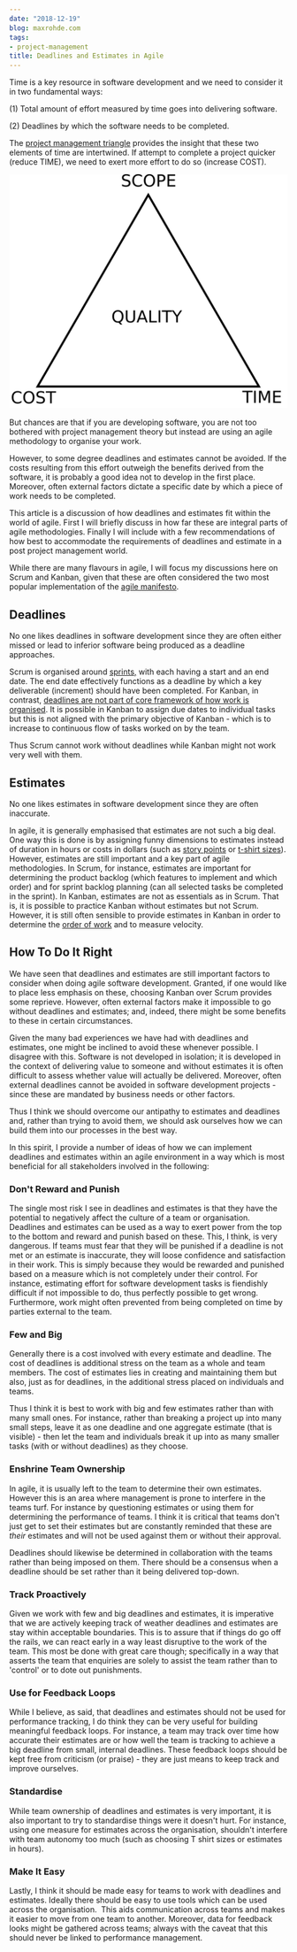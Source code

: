 ```yaml
---
date: "2018-12-19"
blog: maxrohde.com
tags:
- project-management
title: Deadlines and Estimates in Agile
---
```


Time is a key resource in software development and we need to consider it in two fundamental ways:

(1) Total amount of effort measured by time goes into delivering software.

(2) Deadlines by which the software needs to be completed.

The [project management triangle](https://en.wikipedia.org/wiki/Project_management_triangle) provides the insight that these two elements of time are intertwined. If attempt to complete a project quicker (reduce TIME), we need to exert more effort to do so (increase COST).

![Project-triangle-en](images/Project-triangle-en.png)

But chances are that if you are developing software, you are not too bothered with project management theory but instead are using an agile methodology to organise your work.

However, to some degree deadlines and estimates cannot be avoided. If the costs resulting from this effort outweigh the benefits derived from the software, it is probably a good idea not to develop in the first place. Moreover, often external factors dictate a specific date by which a piece of work needs to be completed.

This article is a discussion of how deadlines and estimates fit within the world of agile. First I will briefly discuss in how far these are integral parts of agile methodologies. Finally I will include with a few recommendations of how best to accommodate the requirements of deadlines and estimate in a post project management world.

While there are many flavours in agile, I will focus my discussions here on Scrum and Kanban, given that these are often considered the two most popular implementation of the [agile manifesto](https://agilemanifesto.org/).

## Deadlines

No one likes deadlines in software development since they are often either missed or lead to inferior software being produced as a deadline approaches.

Scrum is organised around [sprints,](https://www.scrum.org/resources/what-is-a-sprint-in-scrum) with each having a start and an end date. The end date effectively functions as a deadline by which a key deliverable (increment) should have been completed. For Kanban, in contrast, [deadlines are not part of core framework of how work is organised](https://www.digite.com/blog/due-dates-in-kanban-systems/). It is possible in Kanban to assign due dates to individual tasks but this is not aligned with the primary objective of Kanban - which is to increase to continuous flow of tasks worked on by the team.

Thus Scrum cannot work without deadlines while Kanban might not work very well with them.

## Estimates

No one likes estimates in software development since they are often inaccurate.

In agile, it is generally emphasised that estimates are not such a big deal. One way this is done is by assigning funny dimensions to estimates instead of duration in hours or costs in dollars (such as [story points](https://rubygarage.org/blog/3-reasons-to-estimate-with-story-points) or [t-shirt sizes](https://medium.com/radius-engineering/project-estimation-through-t-shirt-size-ea496c631428)). However, estimates are still important and a key part of agile methodologies. In Scrum, for instance, estimates are important for determining the product backlog (which features to implement and which order) and for sprint backlog planning (can all selected tasks be completed in the sprint). In Kanban, estimates are not as essentials as in Scrum. That is, it is possible to practice Kanban without estimates but not Scrum. However, it is still often sensible to provide estimates in Kanban in order to determine the [order of work](https://dzone.com/articles/is-there-any-value-in-estimating-if-youre-using-ka) and to measure velocity.

## How To Do It Right

We have seen that deadlines and estimates are still important factors to consider when doing agile software development. Granted, if one would like to place less emphasis on these, choosing Kanban over Scrum provides some reprieve. However, often external factors make it impossible to go without deadlines and estimates; and, indeed, there might be some benefits to these in certain circumstances.

Given the many bad experiences we have had with deadlines and estimates, one might be inclined to avoid these whenever possible. I disagree with this. Software is not developed in isolation; it is developed in the context of delivering value to someone and without estimates it is often difficult to assess whether value will actually be delivered. Moreover, often external deadlines cannot be avoided in software development projects - since these are mandated by business needs or other factors.

Thus I think we should overcome our antipathy to estimates and deadlines and, rather than trying to avoid them, we should ask ourselves how we can build them into our processes in the best way.

In this spirit, I provide a number of ideas of how we can implement deadlines and estimates within an agile environment in a way which is most beneficial for all stakeholders involved in the following:

### Don't Reward and Punish

The single most risk I see in deadlines and estimates is that they have the potential to negatively affect the culture of a team or organisation. Deadlines and estimates can be used as a way to exert power from the top to the bottom and reward and punish based on these. This, I think, is very dangerous. If teams must fear that they will be punished if a deadline is not met or an estimate is inaccurate, they will loose confidence and satisfaction in their work. This is simply because they would be rewarded and punished based on a measure which is not completely under their control. For instance, estimating effort for software development tasks is fiendishly difficult if not impossible to do, thus perfectly possible to get wrong. Furthermore, work might often prevented from being completed on time by parties external to the team.

### Few and Big

Generally there is a cost involved with every estimate and deadline. The cost of deadlines is additional stress on the team as a whole and team members. The cost of estimates lies in creating and maintaining them but also, just as for deadlines, in the additional stress placed on individuals and teams.

Thus I think it is best to work with big and few estimates rather than with many small ones. For instance, rather than breaking a project up into many small steps, leave it as one deadline and one aggregate estimate (that is visible) - then let the team and individuals break it up into as many smaller tasks (with or without deadlines) as they choose.

### Enshrine Team Ownership

In agile, it is usually left to the team to determine their own estimates. However this is an area where management is prone to interfere in the teams turf. For instance by questioning estimates or using them for determining the performance of teams. I think it is critical that teams don't just get to set their estimates but are constantly reminded that these are _their_ estimates and will not be used against them or without their approval.

Deadlines should likewise be determined in collaboration with the teams rather than being imposed on them. There should be a consensus when a deadline should be set rather than it being delivered top-down.

### Track Proactively

Given we work with few and big deadlines and estimates, it is imperative that we are actively keeping track of weather deadlines and estimates are stay within acceptable boundaries. This is to assure that if things do go off the rails, we can react early in a way least disruptive to the work of the team. This most be done with great care though; specifically in a way that asserts the team that enquiries are solely to assist the team rather than to 'control' or to dote out punishments.

### Use for Feedback Loops

While I believe, as said, that deadlines and estimates should not be used for performance tracking, I do think they can be very useful for building meaningful feedback loops. For instance, a team may track over time how accurate their estimates are or how well the team is tracking to achieve a big deadline from small, internal deadlines. These feedback loops should be kept free from criticism (or praise) - they are just means to keep track and improve ourselves.

### Standardise

While team ownership of deadlines and estimates is very important, it is also important to try to standardise things were it doesn't hurt. For instance, using one measure for estimates across the organisation, shouldn't interfere with team autonomy too much (such as choosing T shirt sizes or estimates in hours).

### Make It Easy

Lastly, I think it should be made easy for teams to work with deadlines and estimates. Ideally there should be easy to use tools which can be used across the organisation.  This aids communication across teams and makes it easier to move from one team to another. Moreover, data for feedback looks might be gathered across teams; always with the caveat that this should never be linked to performance management.